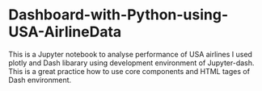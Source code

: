 # Dashboard-with-Python-using-USA-AirlineData
This is a Jupyter notebook to analyse performance of USA airlines
I used plotly and Dash libarary using development environment of Jupyter-dash. This is a great practice how to use core components and HTML tages of Dash environment.
